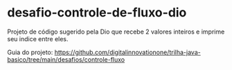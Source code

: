 # desafio-controle-de-fluxo-dio
Projeto de código sugerido pela Dio que recebe 2 valores inteiros e imprime seu indice entre eles.

Guia do projeto: https://github.com/digitalinnovationone/trilha-java-basico/tree/main/desafios/controle-fluxo
